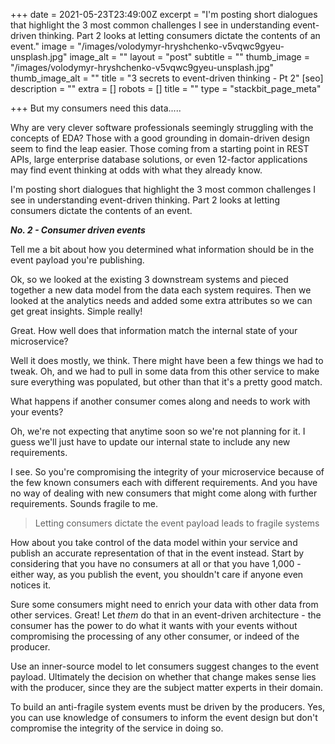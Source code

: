+++
date = 2021-05-23T23:49:00Z
excerpt = "I'm posting short dialogues that highlight the 3 most common challenges I see in understanding event-driven thinking. Part 2 looks at letting consumers dictate the contents of an event."
image = "/images/volodymyr-hryshchenko-v5vqwc9gyeu-unsplash.jpg"
image_alt = ""
layout = "post"
subtitle = ""
thumb_image = "/images/volodymyr-hryshchenko-v5vqwc9gyeu-unsplash.jpg"
thumb_image_alt = ""
title = "3 secrets to event-driven thinking - Pt 2"
[seo]
description = ""
extra = []
robots = []
title = ""
type = "stackbit_page_meta"

+++
But my consumers need this data.....

Why are very clever software professionals seemingly struggling with the concepts of EDA? Those with a good grounding in domain-driven design seem to find the leap easier. Those coming from a starting point in REST APIs, large enterprise database solutions, or even 12-factor applications may find event thinking at odds with what they already know.

I'm posting short dialogues that highlight the 3 most common challenges I see in understanding event-driven thinking. Part 2 looks at letting consumers dictate the contents of an event.

**_No. 2 - Consumer driven events_**

Tell me a bit about how you determined what information should be in the event payload you're publishing.

Ok, so we looked at the existing 3 downstream systems and pieced together a new data model from the data each system requires. Then we looked at the analytics needs and added some extra attributes so we can get great insights. Simple really!

Great. How well does that information match the internal state of your microservice?

Well it does mostly, we think. There might have been a few things we had to tweak. Oh, and we had to pull in some data from this other service to make sure everything was populated, but other than that it's a pretty good match.

What happens if another consumer comes along and needs to work with your events?

Oh, we're not expecting that anytime soon so we're not planning for it. I guess we'll just have to update our internal state to include any new requirements.

I see. So you're compromising the integrity of your microservice because of the few known consumers each with different requirements. And you have no way of dealing with new consumers that might come along with further requirements. Sounds fragile to me.

> Letting consumers dictate the event payload leads to fragile systems

How about you take control of the data model within your service and publish an accurate representation of that in the event instead. Start by considering that you have no consumers at all or that you have 1,000 - either way, as you publish the event, you shouldn't care if anyone even notices it.

Sure some consumers might need to enrich your data with other data from other services. Great! Let _them_ do that in an event-driven architecture - the consumer has the power to do what it wants with your events without compromising the processing of any other consumer, or indeed of the producer.

Use an inner-source model to let consumers suggest changes to the event payload. Ultimately the decision on whether that change makes sense lies with the producer, since they are the subject matter experts in their domain.

To build an anti-fragile system events must be driven by the producers. Yes, you can use knowledge of consumers to inform the event design but don't compromise the integrity of the service in doing so.